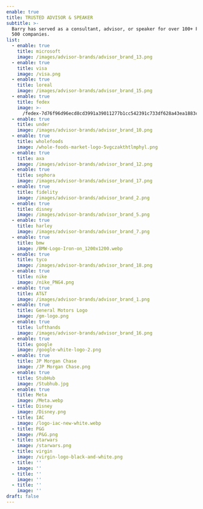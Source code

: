 ```yaml
---
enable: true
title: TRUSTED ADVISOR & SPEAKER
subtitle: >-
  Barry has served as a consultant, advisor, or speaker for over 100+ Fortune
  500 companies.
list:
  - enable: true
    title: microsoft
    image: /images/advisor-brands/advisor_brand_13.png
  - enable: true
    title: visa
    image: /visa.png
  - enable: true
    title: loreal
    image: /images/advisor-brands/advisor_brand_15.png
  - enable: true
    title: fedex
    image: >-
      /fedex-7d76f96d96ecd8cd3991a39011277b1cc542391c733df628a43ea1883c186634.webp
  - enable: true
    title: under
    image: /images/advisor-brands/advisor_brand_10.png
  - enable: true
    title: wholefoods
    image: /whole-foods-market-logo-5vgczakthtlmphyl.png
  - enable: true
    title: axa
    image: /images/advisor-brands/advisor_brand_12.png
  - enable: true
    title: sephora
    image: /images/advisor-brands/advisor_brand_17.png
  - enable: true
    title: fidelity
    image: /images/advisor-brands/advisor_brand_2.png
  - enable: true
    title: disney
    image: /images/advisor-brands/advisor_brand_5.png
  - enable: true
    title: harley
    image: /images/advisor-brands/advisor_brand_7.png
  - enable: true
    title: bmw
    image: /BMW-Logo-Iron-on_1200x1200.webp
  - enable: true
    title: tyco
    image: /images/advisor-brands/advisor_brand_18.png
  - enable: true
    title: nike
    image: /nike_PNG4.png
  - enable: true
    title: AT&T
    image: /images/advisor-brands/advisor_brand_1.png
  - enable: true
    title: General Motors Logo
    image: /gm-logo.png
  - enable: true
    title: lufthands
    image: /images/advisor-brands/advisor_brand_16.png
  - enable: true
    title: google
    image: /google-white-logo-2.png
  - enable: true
    title: JP Morgan Chase
    image: /JP Morgan Chase.png
  - enable: true
    title: StubHub
    image: /Stubhub.jpg
  - enable: true
    title: Meta
    image: /Meta.webp
  - title: Disney
    image: /Disney.png
  - title: IAC
    image: /logo-iac-new-white.webp
  - title: P&G
    image: /P&G.png
  - title: starwars
    image: /starwars.png
  - title: virgin
    image: /virgin-logo-black-and-white.png
  - title: ''
    image: ''
  - title: ''
    image: ''
  - title: ''
    image: ''
draft: false
---
```

